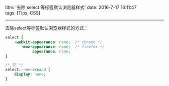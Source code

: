 title: '去除 select 等标签默认浏览器样式'
date: 2016-7-17 16:11:47  
tags: [Tips, CSS]

---

去除select等标签默认浏览器样式的方式：

```css
select {
	-webkit-appearance: none;  /* chrome */
	   -moz-appearance: none;  /* firefox */
	        appearance: none;
}

/* IE */
select::-ms-expand {
	display: none;
}
```
